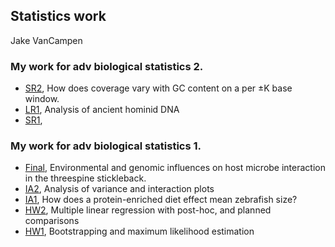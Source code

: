 ## Statistics work

Jake VanCampen

### My work for adv biological statistics 2.

* [SR2](https://jakevc.github.io/stats/hws/SR1.html), How does coverage vary with GC content on a per ±K base window.
* [LR1](https://jakevc.github.io/stats/hws/LR1.html), Analysis of ancient hominid DNA
* [SR1](https://jakevc.github.io/stats/hws/SR1.html),

### My work for adv biological statistics 1.

* [Final](https://jakevc.github.io/stats/hws/Final.html), Environmental and genomic influences on host microbe interaction in the threespine stickleback.
* [IA2](https://jakevc.github.io/stats/hws/IA2.html), Analysis of variance and interaction plots
* [IA1](https://jakevc.github.io/stats/hws/IA1.html), How does a protein-enriched diet effect mean zebrafish size?
* [HW2](https://jakevc.github.io/stats/hws/hw2.html), Multiple linear regression with post-hoc, and planned comparisons
* [HW1](https://jakevc.github.io/stats/hws/HW1.html), Bootstrapping and maximum likelihood estimation


